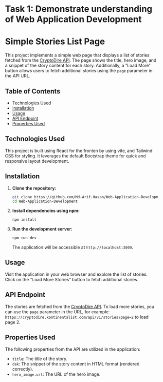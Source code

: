 # Task 1: Demonstrate understanding of Web Application Development




# Simple Stories List Page

This project implements a simple web page that displays a list of stories fetched from the [CryptoDire API](https://cryptodire.kontinentalist.com/api/v1/stories). The page shows the title, hero image, and a snippet of the story content for each story. Additionally, a "Load More" button allows users to fetch additional stories using the `page` parameter in the API URL.

## Table of Contents

- [Technologies Used](#technologies-used)
- [Installation](#installation)
- [Usage](#usage)
- [API Endpoint](#api-endpoint)
- [Properties Used](#properties-used)

## Technologies Used

This project is built using React for the fronten by using vite, and Tailwind CSS for styling. It leverages the default Bootstrap theme for quick and responsive layout development.

## Installation

1. **Clone the repository:**

    ```bash
    git clone https://github.com/Md-Arif-Hasan/Web-Application-Development.git
    cd Web-Application-Development
    ```

2. **Install dependencies using npm:**

    ```bash
    npm install
    ```

3. **Run the development server:**

    ```bash
    npm run dev
    ```

    The application will be accessible at `http://localhost:3000`.

## Usage

Visit the application in your web browser and explore the list of stories. Click on the "Load More Stories" button to fetch additional stories.

## API Endpoint

The stories are fetched from the [CryptoDire API](https://cryptodire.kontinentalist.com/api/v1/stories). To load more stories, you can use the `page` parameter in the URL, for example: `https://cryptodire.kontinentalist.com/api/v1/stories?page=2` to load page 2.

## Properties Used

The following properties from the API are utilized in the application:

- `title`: The title of the story.
- `dek`: The snippet of the story content in HTML format (rendered correctly).
- `hero_image.url`: The URL of the hero image.
